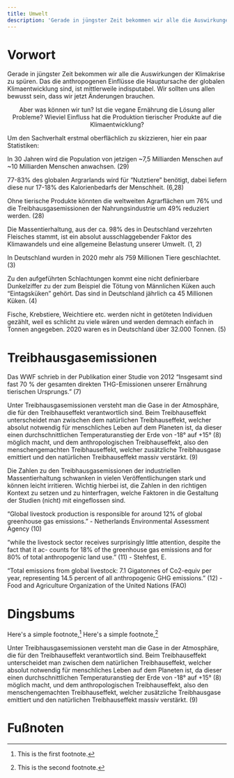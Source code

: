 ```yaml
---
title: Umwelt
description: 'Gerade in jüngster Zeit bekommen wir alle die Auswirkungen der Klimakrise zu spüren. Das die anthropogenen Einflüsse die Hauptursache der globalen Klimaentwicklung sind, ist mittlerweile indisputabel. Wir sollten uns allen bewusst sein, dass wir jetzt Änderungen brauchen.'
---
```


# Vorwort

Gerade in jüngster Zeit bekommen wir alle die Auswirkungen der Klimakrise zu spüren. Das die anthropogenen Einflüsse die Hauptursache der globalen Klimaentwicklung sind, ist mittlerweile indisputabel. Wir sollten uns allen bewusst sein, dass wir jetzt Änderungen brauchen.

<center>
Aber was können wir tun?
Ist die vegane Ernährung die Lösung aller Probleme?
Wieviel Einfluss hat die Produktion tierischer Produkte auf die Klimaentwicklung?
</center>

Um den Sachverhalt erstmal oberflächlich zu skizzieren, hier ein paar Statistiken:


In 30 Jahren wird die Population von jetzigen ~7,5 Milliarden Menschen auf ~10 Milliarden Menschen anwachsen. (29)

77-83% des globalen Argrarlands wird für “Nutztiere” benötigt, dabei liefern diese nur 17-18% des Kalorienbedarfs der Menschheit. (6,28)

Ohne tierische Produkte könnten die weltweiten Agrarflächen um 76% und die Treibhausgasemissionen der Nahrungsindustrie um 49% reduziert werden. (28)

Die Massentierhaltung, aus der ca. 98% des in Deutschland verzehrten Fleisches stammt, ist ein absolut ausschlaggebender Faktor des Klimawandels und eine allgemeine Belastung unserer Umwelt. (1, 2)

In Deutschland wurden in 2020 mehr als 759 Millionen Tiere geschlachtet. (3)

Zu den aufgeführten Schlachtungen kommt eine nicht definierbare Dunkelziffer zu der zum Beispiel die Tötung von Männlichen Küken auch “Eintagsküken” gehört. Das sind in Deutschland jährlich ca 45 Millionen Küken. (4)

Fische, Krebstiere, Weichtiere etc. werden nicht in getöteten Individuen gezählt, weil es schlicht zu viele wären und werden demnach einfach in Tonnen angegeben. 2020 waren es in Deutschland über 32.000 Tonnen. (5)

# Treibhausgasemissionen


Das WWF schrieb in der Publikation einer Studie von 2012 “Insgesamt sind fast 70 % der gesamten direkten THG-Emissionen unserer Ernährung tierischen Ursprungs.” (7)

Unter Treibhausgasemissionen versteht man die Gase in der Atmosphäre, die für den Treibhauseffekt verantwortlich sind.
Beim Treibhauseffekt unterscheidet man zwischen dem natürlichen Treibhauseffekt, welcher absolut notwendig für menschliches Leben auf dem Planeten ist, da dieser einen durchschnittlichen Temperaturanstieg der Erde von -18° auf +15° (8) möglich macht, und dem anthropologischen Treibhauseffekt, also den menschengemachten Treibhauseffekt, welcher zusätzliche Treibhausgase emittiert und den natürlichen Treibhauseffekt massiv verstärkt. (9)

Die Zahlen zu den Treibhausgasemissionen der industriellen Massentierhaltung schwanken in vielen Veröffentlichungen stark und können leicht irritieren. Wichtig hierbei ist, die Zahlen in den richtigen Kontext zu setzen und zu hinterfragen, welche Faktoren in die Gestaltung der Studien (nicht) mit eingeflossen sind.


“Global livestock production is responsible for around 12% of global greenhouse gas
emissions.”  - Netherlands Environmental Assessment Agency (10)

“while the livestock sector receives surprisingly little attention, despite the fact that it ac-
counts for 18% of the greenhouse gas emissions and for 80% of total anthropogenic
land use.” (11) - Stehfest, E.

“Total emissions from global livestock: 7.1 Gigatonnes of Co2-equiv per year, representing 14.5 percent of all anthropogenic GHG emissions.” (12) - Food and Agriculture Organization of the United Nations (FAO)

# Dingsbums

Here's a simple footnote,[^1]
Here's a simple footnote,[^2]

Unter Treibhausgasemissionen versteht man die Gase in der Atmosphäre, die für den Treibhauseffekt verantwortlich sind.
Beim Treibhauseffekt unterscheidet man zwischen dem natürlichen Treibhauseffekt, welcher absolut notwendig für menschliches Leben auf dem Planeten ist, da dieser einen durchschnittlichen Temperaturanstieg der Erde von -18° auf +15° (8) möglich macht, und dem anthropologischen Treibhauseffekt, also den menschengemachten Treibhauseffekt, welcher zusätzliche Treibhausgase emittiert und den natürlichen Treibhauseffekt massiv verstärkt. (9)

# Fußnoten

[^1]: This is the first footnote.
[^2]: This is the second footnote.
